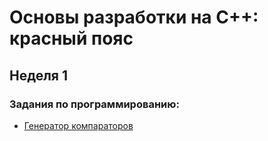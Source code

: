 # Основы разработки на C++: красный пояс

## Неделя 1

### Задания по программированию:

- [Генератор компараторов](https://github.com/SemyonSemenov/Basics-of-Cpp-Development-Red-Belt/blob/9d63f87687d980a1b7aed162911011338edc2333/Week%201/%D0%93%D0%B5%D0%BD%D0%B5%D1%80%D0%B0%D1%82%D0%BE%D1%80%20%D0%BA%D0%BE%D0%BC%D0%BF%D0%B0%D1%80%D0%B0%D1%82%D0%BE%D1%80%D0%BE%D0%B2/sort_by.cpp)
